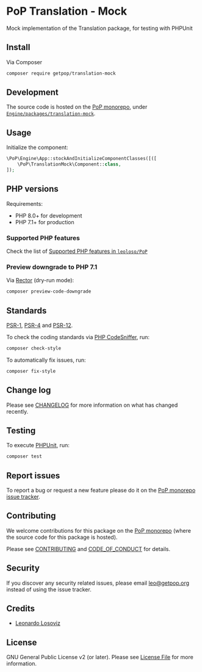 # PoP Translation - Mock

<!--
[![Build Status][ico-travis]][link-travis]
[![Quality Score][ico-code-quality]][link-code-quality]
[![Software License][ico-license]](LICENSE.md)
[![Latest Version on Packagist][ico-version]][link-packagist]
[![Coverage Status][ico-scrutinizer]][link-scrutinizer]
[![Total Downloads][ico-downloads]][link-downloads]
-->

Mock implementation of the Translation package, for testing with PHPUnit

## Install

Via Composer

``` bash
composer require getpop/translation-mock
```

## Development

The source code is hosted on the [PoP monorepo](https://github.com/leoloso/PoP), under [`Engine/packages/translation-mock`](https://github.com/leoloso/PoP/tree/master/layers/Engine/packages/translation-mock).

## Usage

Initialize the component:

``` php
\PoP\Engine\App::stockAndInitializeComponentClasses([([
    \PoP\TranslationMock\Component::class,
]);
```

## PHP versions

Requirements:

- PHP 8.0+ for development
- PHP 7.1+ for production

### Supported PHP features

Check the list of [Supported PHP features in `leoloso/PoP`](https://github.com/leoloso/PoP/blob/master/docs/supported-php-features.md)

### Preview downgrade to PHP 7.1

Via [Rector](https://github.com/rectorphp/rector) (dry-run mode):

```bash
composer preview-code-downgrade
```

## Standards

[PSR-1](https://www.php-fig.org/psr/psr-1), [PSR-4](https://www.php-fig.org/psr/psr-4) and [PSR-12](https://www.php-fig.org/psr/psr-12).

To check the coding standards via [PHP CodeSniffer](https://github.com/squizlabs/PHP_CodeSniffer), run:

``` bash
composer check-style
```

To automatically fix issues, run:

``` bash
composer fix-style
```

## Change log

Please see [CHANGELOG](CHANGELOG.md) for more information on what has changed recently.

## Testing

To execute [PHPUnit](https://phpunit.de/), run:

``` bash
composer test
```

## Report issues

To report a bug or request a new feature please do it on the [PoP monorepo issue tracker](https://github.com/leoloso/PoP/issues).

## Contributing

We welcome contributions for this package on the [PoP monorepo](https://github.com/leoloso/PoP) (where the source code for this package is hosted).

Please see [CONTRIBUTING](CONTRIBUTING.md) and [CODE_OF_CONDUCT](CODE_OF_CONDUCT.md) for details.

## Security

If you discover any security related issues, please email leo@getpop.org instead of using the issue tracker.

## Credits

- [Leonardo Losoviz][link-author]

## License

GNU General Public License v2 (or later). Please see [License File](LICENSE.md) for more information.

[ico-version]: https://img.shields.io/packagist/v/getpop/translation-mock.svg?style=flat-square
[ico-license]: https://img.shields.io/badge/license-GPLv2-brightgreen.svg?style=flat-square
[ico-travis]: https://img.shields.io/travis/getpop/translation-mock/master.svg?style=flat-square
[ico-scrutinizer]: https://img.shields.io/scrutinizer/coverage/g/getpop/translation-mock.svg?style=flat-square
[ico-code-quality]: https://img.shields.io/scrutinizer/g/getpop/translation-mock.svg?style=flat-square
[ico-downloads]: https://img.shields.io/packagist/dt/getpop/translation-mock.svg?style=flat-square

[link-packagist]: https://packagist.org/packages/getpop/translation-mock
[link-travis]: https://travis-ci.org/getpop/translation-mock
[link-scrutinizer]: https://scrutinizer-ci.com/g/getpop/translation-mock/code-structure
[link-code-quality]: https://scrutinizer-ci.com/g/getpop/translation-mock
[link-downloads]: https://packagist.org/packages/getpop/translation-mock
[link-contributors]: ../../../../../../contributors
[link-author]: https://github.com/leoloso
